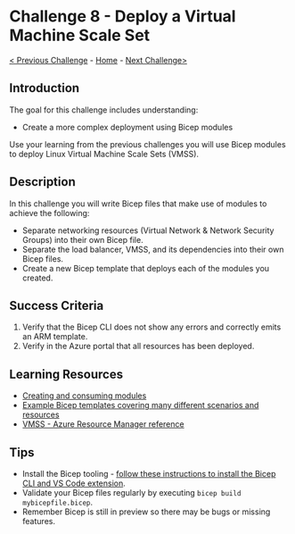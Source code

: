 # Challenge 8 - Deploy a Virtual Machine Scale Set

[< Previous Challenge](./Bicep-Challenge-07.md) - [Home](../README.md) - [Next Challenge>](./Bicep-Challenge-09.md)

## Introduction

The goal for this challenge includes understanding:
- Create a more complex deployment using Bicep modules

Use your learning from the previous challenges you will use Bicep modules to deploy Linux Virtual Machine Scale Sets (VMSS).

## Description

In this challenge you will write Bicep files that make use of modules to achieve the following:

- Separate networking resources (Virtual Network & Network Security Groups) into their own Bicep file.
- Separate the load balancer, VMSS, and its dependencies into their own Bicep files.
- Create a new Bicep template that deploys each of the modules you created.

## Success Criteria

1. Verify that the Bicep CLI does not show any errors and correctly emits an ARM template.
1. Verify in the Azure portal that all resources has been deployed.

## Learning Resources

- [Creating and consuming modules](https://github.com/Azure/bicep/blob/main/docs/tutorial/06-creating-modules.md)
- [Example Bicep templates covering many different scenarios and resources](https://github.com/Azure/bicep/tree/main/docs/examples)
- [VMSS - Azure Resource Manager reference](https://docs.microsoft.com/en-us/azure/templates/microsoft.compute/virtualmachinescalesets?tabs=json)

## Tips

- Install the Bicep tooling - [follow these instructions to install the Bicep CLI and VS Code extension](https://github.com/Azure/bicep/blob/main/docs/installing.md#bicep-vs-code-extension).
- Validate your Bicep files regularly by executing `bicep build mybicepfile.bicep`.
- Remember Bicep is still in preview so there may be bugs or missing features.

